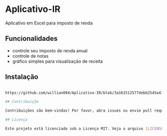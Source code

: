 # Aplicativo-IR
Aplicativo em Excel para imposto de renda

## Funcionalidades

- controle seu imposto de renda anual
- controle de notas
- gráfico simples para visualização de receita

## Instalação

```bash

https://github.com/willian094/Aplicativo-IR/blob/3a161512577debb2545a4148c9cb3d321d2e775f/APP%20IMPOSTO%20DE%20RENDA%20DIO.xlsx

## Contribuição

Contribuições são bem-vindas! Por favor, abra issues ou envie pull requests para quaisquer alterações.

## Licença

Este projeto está licenciado sob a Licença MIT. Veja o arquivo [LICENSE](LICENSE) para mais informações.
